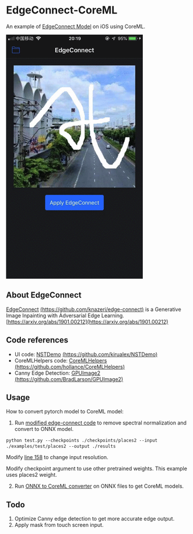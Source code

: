 # EdgeConnect-CoreML

An example of [EdgeConnect Model](https://github.com/knazeri/edge-connect) on iOS using CoreML.

![AppUI](./images/edgeconnect.gif)

## About EdgeConnect

[EdgeConnect](https://github.com/knazeri/edge-connect) [(https://github.com/knazeri/edge-connect)](https://github.com/knazeri/edge-connect) is a Generative Image Inpainting with Adversarial Edge Learning. [https://arxiv.org/abs/1901.00212](https://arxiv.org/abs/1901.00212)

## Code references
- UI code: [NSTDemo](https://github.com/kirualex/NSTDemo) [(https://github.com/kirualex/NSTDemo)](https://github.com/kirualex/NSTDemo)
- CoreMLHelpers code: [CoreMLHelpers](https://github.com/hollance/CoreMLHelpers) [(https://github.com/hollance/CoreMLHelpers)](https://github.com/hollance/CoreMLHelpers)
- Canny Edge Detection: [GPUImage2](https://github.com/BradLarson/GPUImage2) [(https://github.com/BradLarson/GPUImage2)](https://github.com/BradLarson/GPUImage2)

## Usage

How to convert pytorch model to CoreML model:

1. Run [modified edge-connect code](https://github.com/Ma-Dan/edge-connect) to remove spectral normalization and convert to ONNX model.

```shell
python test.py --checkpoints ./checkpoints/places2 --input ./examples/test/places2 --output ./results
```
Modify [line 158](https://github.com/Ma-Dan/edge-connect/blob/master/src/models.py#L158) to change input resolution.

Modify checkpoint argument to use other pretrained weights. This example uses places2 weight.

2. Run [ONNX to CoreML converter](https://github.com/onnx/onnx-coreml) on ONNX files to get CoreML models.

## Todo

1. Optimize Canny edge detection to get more accurate edge output.
2. Apply mask from touch screen input.
